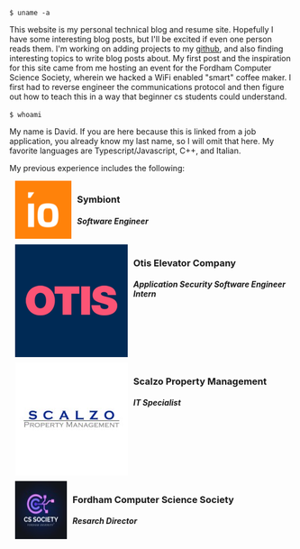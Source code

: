 `$ uname -a`

This website is my personal technical blog and resume site. Hopefully I have some interesting blog posts, but I'll be excited if even one person reads them. I'm working on adding projects to my [github](https://github.com/twelventi), and also finding interesting topics to write blog posts about. My first post and the inspiration for this site came from me hosting an event for the Fordham Computer Science Society, wherein we hacked a WiFi enabled "smart" coffee maker. I first had to reverse engineer the communications protocol and then figure out how to teach this in a way that beginner cs students could understand.

`$ whoami`

My name is David. If you are here because this is linked from a job application, you already know my last name, so I will omit that here. My favorite languages are Typescript/Javascript, C++, and Italian.

My previous experience includes the following:

<style>
    .exp-item {
        display: flex;
        margin: 10px;
    }
    .details {
        margin-left: 10px;
    }
</style>
<div id="work-exp">
    <div class="exp-item">
        <img src="https://github.com/twelventi/twel-blog/blob/main/static/symbiont.png?raw=true" alt="">
        <div class="details">
            <h3>Symbiont</h3>
            <h5>Software Engineer</h5>
        </div>
    </div>
    <div class="exp-item">
        <img src="https://github.com/twelventi/twel-blog/blob/main/static/otis.png?raw=true" alt="">
        <div class="details">
            <h3>Otis Elevator Company</h3>
            <h5>Application Security Software Engineer Intern</h5>
        </div>
    </div>
    <div class="exp-item">
        <img src="https://github.com/twelventi/twel-blog/blob/main/static/scalzo.jpg?raw=true" alt="">
        <div class="details">
            <h3>Scalzo Property Management</h3>
            <h5>IT Specialist</h5>
        </div>
    </div>
    <div class="exp-item">
        <img src="https://github.com/twelventi/twel-blog/blob/main/static/fordhamcss.jpg?raw=true" alt="">
        <div class="details">
            <h3>Fordham Computer Science Society</h3>
            <h5>Resarch Director</h5>
        </div>
    </div>
</div>
